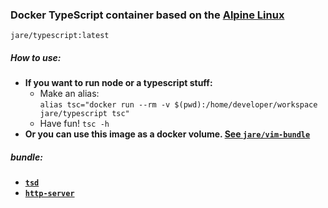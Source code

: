 ### Docker TypeScript container based on the [Alpine Linux](alpinelinux.org) 

`jare/typescript:latest`  

##### **How to use:**
  - **If you want to run node or a typescript stuff:**
    - Make an alias:  
     `alias tsc="docker run --rm -v $(pwd):/home/developer/workspace jare/typescript tsc"`
    - Have fun!  `tsc -h`
  - **Or you can use this image as a docker volume. [See `jare/vim-bundle`](https://registry.hub.docker.com/u/jare/vim-bundle/)**

##### **bundle:**
  - **[`tsd`](https://www.npmjs.com/package/tsd)** 
  - **[`http-server`](https://www.npmjs.com/package/http-server)** 
